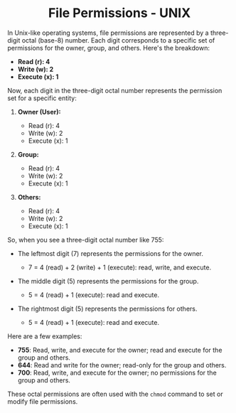 <h1 align="center">File Permissions - UNIX </h1>

In Unix-like operating systems, file permissions are represented by a three-digit octal (base-8) number. Each digit corresponds to a specific set of permissions for the owner, group, and others. Here's the breakdown:

-   **Read (r): 4**
-   **Write (w): 2**
-   **Execute (x): 1**

Now, each digit in the three-digit octal number represents the permission set for a specific entity:

1.  **Owner (User):**

    -   Read (r): 4
    -   Write (w): 2
    -   Execute (x): 1
2.  **Group:**

    -   Read (r): 4
    -   Write (w): 2
    -   Execute (x): 1
3.  **Others:**

    -   Read (r): 4
    -   Write (w): 2
    -   Execute (x): 1

So, when you see a three-digit octal number like 755:

-   The leftmost digit (7) represents the permissions for the owner.

    -   7 = 4 (read) + 2 (write) + 1 (execute): read, write, and execute.
-   The middle digit (5) represents the permissions for the group.

    -   5 = 4 (read) + 1 (execute): read and execute.
-   The rightmost digit (5) represents the permissions for others.

    -   5 = 4 (read) + 1 (execute): read and execute.

Here are a few examples:

-   **755**: Read, write, and execute for the owner; read and execute for the group and others.
-   **644**: Read and write for the owner; read-only for the group and others.
-   **700**: Read, write, and execute for the owner; no permissions for the group and others.

These octal permissions are often used with the `chmod` command to set or modify file permissions.
